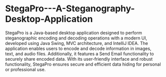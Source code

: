# StegaPro---A-Steganography-Desktop-Application
StegaPro is a Java-based desktop application designed to perform steganographic encoding and decoding operations with a modern UI, developed using Java Swing, MVC architecture, and IntelliJ IDEA. The application enables users to encode and decode information in images, text, and audio files. Additionally, it features a Send Email functionality to securely share encoded data. With its user-friendly interface and robust functionality, StegaPro ensures secure and efficient data hiding for personal or professional use.
